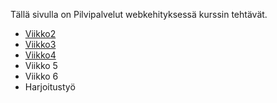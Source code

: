 Tällä sivulla on Pilvipalvelut webkehityksessä kurssin tehtävät.

- [Viikko2](vko2.md)
- [Viikko3](../vko3/index.html)
- [Viikko4](../vko4/index.html)
- Viikko 5
- Viikko 6
- Harjoitustyö
